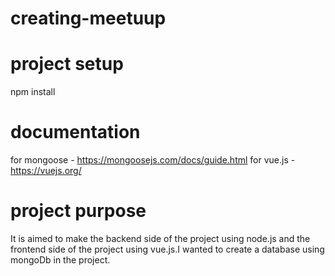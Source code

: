 # creating-meetuup


# project setup

npm install


# documentation

for mongoose - https://mongoosejs.com/docs/guide.html
for vue.js - https://vuejs.org/


# project purpose

It is aimed to make the backend side of the project using node.js and the frontend side of the project using vue.js.I wanted to create a database using mongoDb in the project.
